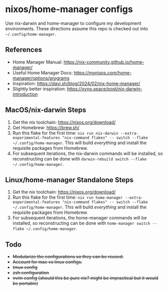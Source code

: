 # nixos/home-manager configs

Use nix-darwin and home-manager to configure my development environments. These
directions assume this repo is checked out into `~/.config/home-manager`.

## References

- Home Manager Manual: <https://nix-community.github.io/home-manager/>
- Useful Home Manager Docs: <https://mynixos.com/home-manager/options/programs>
- Inspiration: <https://davi.sh/blog/2024/02/nix-home-manager/>
- Slightly better inspiration: <https://xyno.space/post/nix-darwin-introduction>

## MacOS/nix-darwin Steps

1. Get the nix toolchain: <https://nixos.org/download/>
2. Get Homebrew: <https://brew.sh/>
3. Run this flake for the first time: `nix run nix-darwin --extra-experimental-features "nix-command flakes" -- switch --flake ~/.config/home-manager`. This will build _everything_ and install the requisite packages from Homebrew.
4. For subsequent iterations, the nix-darwin commands will be installed, so reconstructing can be done with `darwin-rebuild switch --flake ~/.config/home-manager`.

## Linux/home-manager Standalone Steps

1. Get the nix toolchain: <https://nixos.org/download/>
2. Run this flake for the first time: `nix run home-manager --extra-experimental-features "nix-command flakes" -- switch --flake ~/.config/home-manager`. This will build _everything_ and install the requisite packages from Homebrew.
3. For subsequent iterations, the home-manager commands will be installed, so reconstructing can be done with `home-manager switch --flake ~/.config/home-manager`.

## Todo

- ~~Modularize the configurations so they can be reused.~~
- ~~Account for mac vs linux configs.~~
- ~~tmux config~~
- ~~zsh configuration~~
- ~~nvim config (should this be pure nix? might be impractical but it would be portable)~~
